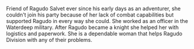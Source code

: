 Friend of Ragudo Salvet ever since his early days as an adventurer, she couldn't join his party because of her lack of combat capabilities but supported Ragudo in every way she could. She worked as an officer in the Waterdeep military. After Ragudo became a knight she helped her with logistics and paperwork. She is a dependable woman that helps Ragudo Division with any of their problems.
